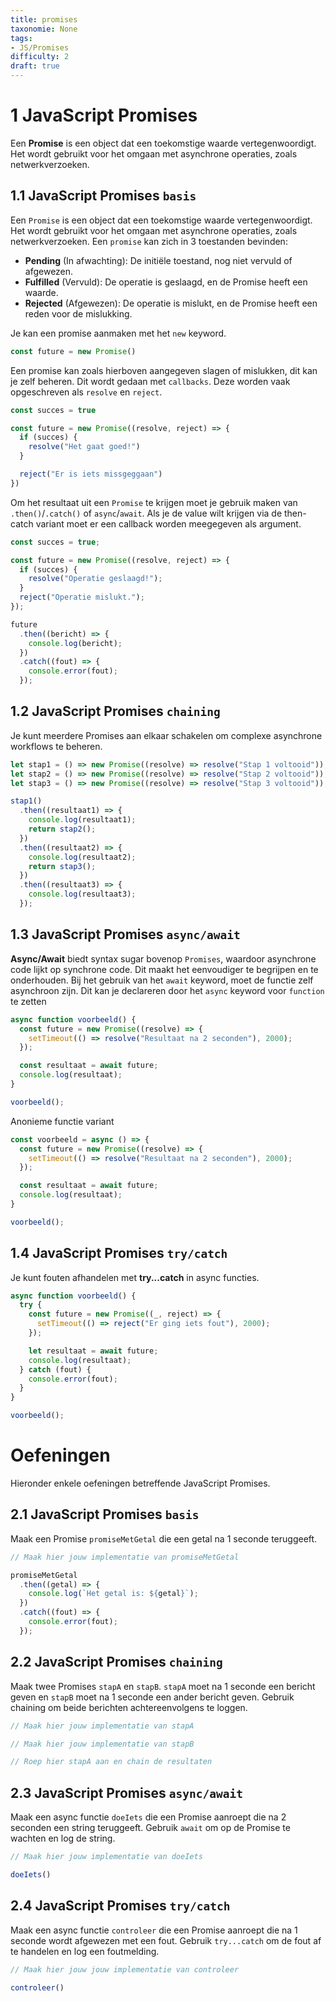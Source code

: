 ```yaml
---
title: promises
taxonomie: None
tags:
- JS/Promises
difficulty: 2
draft: true 
---
```


# 1 JavaScript Promises
Een **Promise** is een object dat een toekomstige waarde vertegenwoordigt. Het wordt gebruikt voor het omgaan met asynchrone operaties, zoals netwerkverzoeken.

## 1.1 JavaScript Promises `basis`
Een `Promise` is een object dat een toekomstige waarde vertegenwoordigt. Het wordt gebruikt voor het omgaan met asynchrone operaties, zoals netwerkverzoeken. Een `promise` kan zich in 3 toestanden bevinden:
- **Pending** (In afwachting): De initiële toestand, nog niet vervuld of afgewezen.
- **Fulfilled** (Vervuld): De operatie is geslaagd, en de Promise heeft een waarde.
- **Rejected** (Afgewezen): De operatie is mislukt, en de Promise heeft een reden voor de mislukking.

Je kan een promise aanmaken met het `new` keyword.

```javascript
const future = new Promise()
```

Een promise kan zoals hierboven aangegeven slagen of mislukken, dit kan je zelf beheren. Dit wordt gedaan met `callbacks`. Deze worden vaak opgeschreven als `resolve` en `reject`.

```javascript
const succes = true

const future = new Promise((resolve, reject) => {
  if (succes) {
    resolve("Het gaat goed!")
  }

  reject("Er is iets missgeggaan")
})
```

Om het resultaat uit een `Promise` te krijgen moet je gebruik maken van `.then()`/`.catch()` of `async`/`await`. Als je de value wilt krijgen via de then-catch variant moet er een callback worden meegegeven als argument. 

```javascript
const succes = true;

const future = new Promise((resolve, reject) => {
  if (succes) {
    resolve("Operatie geslaagd!");
  }
  reject("Operatie mislukt.");
});

future
  .then((bericht) => {
    console.log(bericht);
  })
  .catch((fout) => {
    console.error(fout);
  });
```


## 1.2 JavaScript Promises `chaining`
Je kunt meerdere Promises aan elkaar schakelen om complexe asynchrone workflows te beheren.

```javascript
let stap1 = () => new Promise((resolve) => resolve("Stap 1 voltooid"));
let stap2 = () => new Promise((resolve) => resolve("Stap 2 voltooid"));
let stap3 = () => new Promise((resolve) => resolve("Stap 3 voltooid"));

stap1()
  .then((resultaat1) => {
    console.log(resultaat1);
    return stap2();
  })
  .then((resultaat2) => {
    console.log(resultaat2);
    return stap3();
  })
  .then((resultaat3) => {
    console.log(resultaat3);
  });
```

## 1.3 JavaScript Promises `async/await`
**Async/Await** biedt syntax sugar bovenop `Promises`, waardoor asynchrone code lijkt op synchrone code. Dit maakt het eenvoudiger te begrijpen en te onderhouden. Bij het gebruik van het `await` keyword, moet de functie zelf asynchroon zijn. Dit kan je declareren door het `async` keyword voor `function` te zetten

```javascript
async function voorbeeld() {
  const future = new Promise((resolve) => {
    setTimeout(() => resolve("Resultaat na 2 seconden"), 2000);
  });

  const resultaat = await future;
  console.log(resultaat);
}

voorbeeld();
```

Anonieme functie variant

```javascript
const voorbeeld = async () => {
  const future = new Promise((resolve) => {
    setTimeout(() => resolve("Resultaat na 2 seconden"), 2000);
  });

  const resultaat = await future;
  console.log(resultaat);
}

voorbeeld();
```

## 1.4 JavaScript Promises `try/catch`
Je kunt fouten afhandelen met **try...catch** in async functies.

```javascript
async function voorbeeld() {
  try {
    const future = new Promise((_, reject) => {
      setTimeout(() => reject("Er ging iets fout"), 2000);
    });

    let resultaat = await future;
    console.log(resultaat);
  } catch (fout) {
    console.error(fout);
  }
}

voorbeeld();
```

# Oefeningen
Hieronder enkele oefeningen betreffende JavaScript Promises.

## 2.1 JavaScript Promises `basis`
Maak een Promise `promiseMetGetal` die een getal na 1 seconde teruggeeft. 

```javascript runner
// Maak hier jouw implementatie van promiseMetGetal

promiseMetGetal
  .then((getal) => {
    console.log(`Het getal is: ${getal}`);
  })
  .catch((fout) => {
    console.error(fout);
  });
```

## 2.2 JavaScript Promises `chaining`
Maak twee Promises `stapA` en `stapB`. `stapA` moet na 1 seconde een bericht geven en `stapB` moet na 1 seconde een ander bericht geven. Gebruik chaining om beide berichten achtereenvolgens te loggen.

```javascript runner
// Maak hier jouw implementatie van stapA

// Maak hier jouw implementatie van stapB

// Roep hier stapA aan en chain de resultaten
```

## 2.3 JavaScript Promises `async/await`
Maak een async functie `doeIets` die een Promise aanroept die na 2 seconden een string teruggeeft. Gebruik `await` om op de Promise te wachten en log de string.

```javascript runner
// Maak hier jouw implementatie van doeIets

doeIets()
```

## 2.4 JavaScript Promises `try/catch`
Maak een async functie `controleer` die een Promise aanroept die na 1 seconde wordt afgewezen met een fout. Gebruik `try...catch` om de fout af te handelen en log een foutmelding.

```javascript runner
// Maak hier jouw jouw implementatie van controleer

controleer()
```




